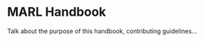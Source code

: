 # MARL Handbook

Talk about the purpose of this handbook, contributing guidelines...

```{tableofcontents}
```
